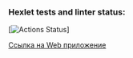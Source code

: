### Hexlet tests and linter status:
[![Actions Status](https://github.com/LovichLevich/python-project-83/actions/workflows/hexlet-check.yml/badge.svg)]

 [Ссылка на Web приложение](https://python-project-83-13a1.onrender.com)